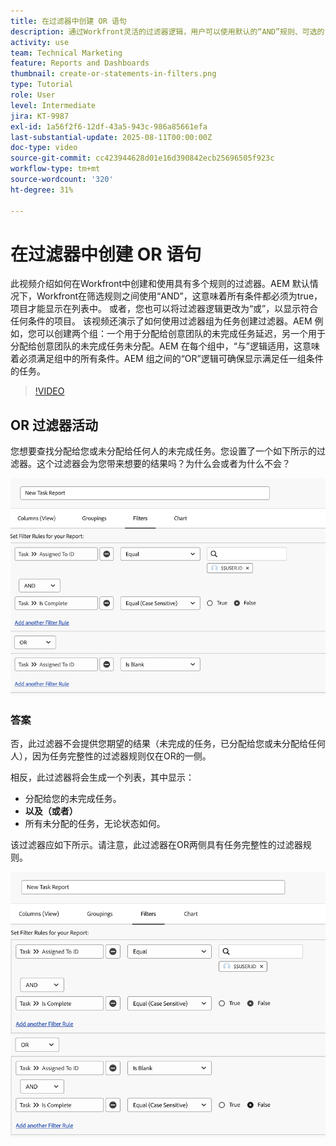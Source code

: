 ```yaml
---
title: 在过滤器中创建 OR 语句
description: 通过Workfront灵活的过滤器逻辑，用户可以使用默认的“AND”规则、可选的“OR”条件以及针对复杂标准的有组织过滤器组来优化报表视图。
activity: use
team: Technical Marketing
feature: Reports and Dashboards
thumbnail: create-or-statements-in-filters.png
type: Tutorial
role: User
level: Intermediate
jira: KT-9987
exl-id: 1a56f2f6-12df-43a5-943c-986a85661efa
last-substantial-update: 2025-08-11T00:00:00Z
doc-type: video
source-git-commit: cc423944628d01e16d390842ecb25696505f923c
workflow-type: tm+mt
source-wordcount: '320'
ht-degree: 31%

---
```


# 在过滤器中创建 OR 语句

此视频介绍如何在Workfront中创建和使用具有多个规则的过滤器。&#x200B;AEM 默认情况下，Workfront在筛选规则之间使用“AND”，这意味着所有条件都必须为true，项目才能显示在列表中。
或者，您也可以将过滤器逻辑更改为“或”，以显示符合任何条件的项目。
该视频还演示了如何使用过滤器组为任务创建过滤器。&#x200B;AEM 例如，您可以创建两个组：一个用于分配给创意团队的未完成任务延迟，另一个用于分配给创意团队的未完成任务未分配。&#x200B;AEM 在每个组中，“与”逻辑适用，这意味着必须满足组中的所有条件。&#x200B;AEM 组之间的“OR”逻辑可确保显示满足任一组条件的任务。

>[!VIDEO](https://video.tv.adobe.com/v/3470703/?captions=chi_hans&quality=12&learn=on&enablevpops=0)

## OR 过滤器活动

您想要查找分配给您或未分配给任何人的未完成任务。您设置了一个如下所示的过滤器。这个过滤器会为您带来想要的结果吗？为什么会或者为什么不会？

![图像：创建有误的 OR 语句，位于 [!DNL Workfront]](assets/or-statement-your-turn-1.png)

### 答案

否，此过滤器不会提供您期望的结果（未完成的任务，已分配给您或未分配给任何人），因为任务完整性的过滤器规则仅在OR的一侧。

相反，此过滤器将会生成一个列表，其中显示：

* 分配给您的未完成任务。
* **以及（或者）**
* 所有未分配的任务，无论状态如何。

该过滤器应如下所示。请注意，此过滤器在OR两侧具有任务完整性的过滤器规则。

![图像：创建正确的 OR 语句，位于 [!DNL Workfront]](assets/or-statement-your-turn-2.png)
